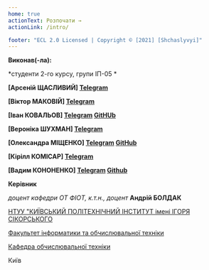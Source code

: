 ```yaml
---
home: true
actionText: Розпочати →
actionLink: /intro/

footer: "ECL 2.0 Licensed | Copyright © [2021] [Shchaslyvyi]"
---
```



**Виконав(-ла):** 

*студенти 2-го курсу, групи ІП-05 *<span padding-right:5em></span> 

**[Арсеній ЩАСЛИВИЙ] [Telegram](http://t.me/arsiushaschastlivyi_13)**

**[Віктор МАКОВІЙ] [Telegram](http://t.me/MakovVik )**

**[Іван КОВАЛЬОВ] [Telegram](http://t.me/kovalev18 ) [GitHUb](https://github.com/IvanKovalov)**

**[Вeроніка ШУХМАН] [Telegram](http://t.me/nikelyandjelo )**

**[Олександра МІЩЕНКО] [Telegram](http://t.me/olegknyazlove ) [GitHub](https://github.com/Morikachan )**

**[Кірілл КОМІСАР] [Telegram](http://t.me/chokoladniiareshek )**

**[Вадим КОНОНЕНКО] [Telegram](http://t.me/weast ) [Github](https://github.com/vadimkononenko )**


**Керівник**

*доцент кафедри ОТ ФІОТ, к.т.н., доцент*<span padding-right:5em></span> **Андрій БОЛДАК** 

[НТУУ "КИЇВСЬКИЙ ПОЛІТЕХНІЧНИЙ ІНСТИТУТ імені ІГОРЯ СІКОРСЬКОГО](https://kpi.ua/)

[Факультет інформатики та обчислювальної техніки](https://fiot.kpi.ua/)

[Кафедра обчислювальної техніки](https://comsys.kpi.ua/)

Київ
